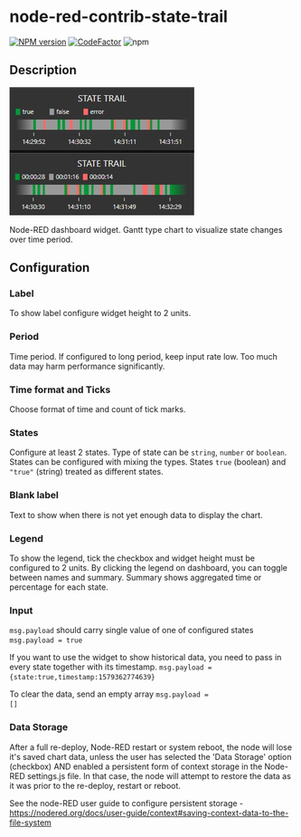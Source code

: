 # node-red-contrib-state-trail

[![NPM version][npm-image]][npm-url]
[![CodeFactor](https://www.codefactor.io/repository/github/hotnipi/node-red-contrib-ui-state-trail/badge)](https://www.codefactor.io/repository/github/hotnipi/node-red-contrib-ui-state-trail)
![npm](https://img.shields.io/npm/dm/node-red-contrib-ui-state-trail)

[npm-image]: http://img.shields.io/npm/v/node-red-contrib-ui-state-trail.svg
[npm-url]: https://www.npmjs.com/package/node-red-contrib-ui-state-trail


## Description
![node-red-contrib-ui-state-trail.JPG](images/node-red-contrib-ui-state-trail.JPG)

Node-RED dashboard widget. Gantt type chart to visualize state changes over time period.

## Configuration
### Label
To show label configure widget height to 2 units. 
  
### Period
Time period. If configured to long period, keep input rate low. Too much data may harm performance significantly.
        

### Time format and Ticks
Choose format of time and count of tick marks.
     
### States
Configure at least 2 states. Type of state can be <code>string</code>, <code>number</code> or <code>boolean</code>.  
States can be configured with mixing the types. States <code>true</code> (boolean) and <code>"true"</code> (string) treated as different states. 

### Blank label
Text to show when there is not yet enough data to display the chart. 

### Legend
To show the legend, tick the checkbox and widget height must be configured to 2 units. By clicking the legend on dashboard, you can toggle between names and summary. Summary shows aggregated time or percentage for each state.

### Input
        
<code>msg.payload</code> should carry single value of one of configured states
<code>msg.payload = true</code> 

If you want to use the widget to show historical data, you need to pass in every state together with its timestamp. 
<code>msg.payload = {state:true,timestamp:1579362774639}</code>

To clear the data, send an empty array <code>msg.payload = []</code> 

### Data Storage
After a full re-deploy, Node-RED restart or system reboot, the node will lose it's saved chart data, unless the user has selected the 'Data Storage' option (checkbox) AND enabled a persistent form of context storage in the Node-RED settings.js file. In that case, the node will attempt to restore the data as it was prior to the re-deploy, restart or reboot.

See the node-RED user guide to configure persistent storage - https://nodered.org/docs/user-guide/context#saving-context-data-to-the-file-system